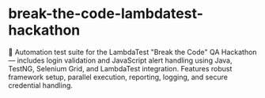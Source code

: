 # break-the-code-lambdatest-hackathon
🧪 Automation test suite for the LambdaTest "Break the Code" QA Hackathon — includes login validation and JavaScript alert handling using Java, TestNG, Selenium Grid, and LambdaTest integration. Features robust framework setup, parallel execution, reporting, logging, and secure credential handling.

